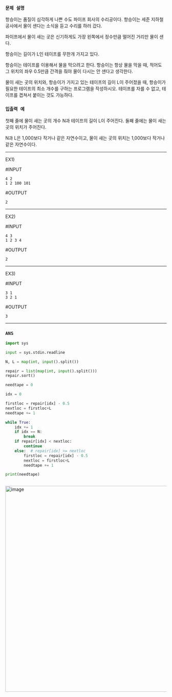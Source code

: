 ### `문제 설명`

항승이는 품질이 심각하게 나쁜 수도 파이프 회사의 수리공이다. 항승이는 세준 지하철 공사에서 물이 샌다는 소식을 듣고 수리를 하러 갔다.

파이프에서 물이 새는 곳은 신기하게도 가장 왼쪽에서 정수만큼 떨어진 거리만 물이 샌다.

항승이는 길이가 L인 테이프를 무한개 가지고 있다.

항승이는 테이프를 이용해서 물을 막으려고 한다. 항승이는 항상 물을 막을 때, 적어도 그 위치의 좌우 0.5만큼 간격을 줘야 물이 다시는 안 샌다고 생각한다.

물이 새는 곳의 위치와, 항승이가 가지고 있는 테이프의 길이 L이 주어졌을 때, 항승이가 필요한 테이프의 최소 개수를 구하는 프로그램을 작성하시오. 테이프를 자를 수 없고, 테이프를 겹쳐서 붙이는 것도 가능하다.

### `입출력 예`

첫째 줄에 물이 새는 곳의 개수 N과 테이프의 길이 L이 주어진다. 둘째 줄에는 물이 새는 곳의 위치가 주어진다. 

N과 L은 1,000보다 작거나 같은 자연수이고, 물이 새는 곳의 위치는 1,000보다 작거나 같은 자연수이다.

---

EX1)

#INPUT
```
4 2
1 2 100 101
```
#OUTPUT
```
2
```
---

EX2)

#INPUT
```
4 3
1 2 3 4
```

#OUTPUT
```
2
```
---

EX3)

#INPUT
```
3 1
3 2 1
```

#OUTPUT
```
3
```
----

### `ANS`

```python
import sys

input = sys.stdin.readline

N, L = map(int, input().split())

repair = list(map(int, input().split()))
repair.sort()

needtape = 0

idx = 0

firstloc = repair[idx] - 0.5
nextloc = firstloc+L
needtape += 1

while True:
    idx += 1
    if idx == N:
        break
    if repair[idx] < nextloc:
        continue
    else:  # repair[idx] >= nextloc
        firstloc = repair[idx] - 0.5
        nextloc = firstloc+L
        needtape += 1

print(needtape)



```

<img width="642" alt="image" src="https://user-images.githubusercontent.com/84978165/235407211-1c7344c1-91f0-4652-b8f9-d503f1c037a8.png">




